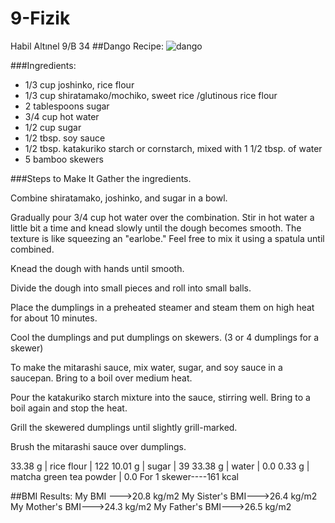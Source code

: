 # 9-Fizik
Habil Altınel 9/B 34
##Dango Recipe:
![dango](https://user-images.githubusercontent.com/62997544/78508088-f05d6200-778c-11ea-8622-9366c841c0bf.jpg)


###Ingredients:
- 1/3 cup joshinko, rice flour
- 1/3 cup shiratamako/mochiko, sweet rice /glutinous rice flour
- 2 tablespoons sugar
- 3/4 cup hot water
- 1/2 cup sugar
- 1/2 tbsp. soy sauce
- 1/2 tbsp. katakuriko starch or cornstarch, mixed with 1 1/2 tbsp. of water
- 5 bamboo skewers

###Steps to Make It
Gather the ingredients.

Combine shiratamako, joshinko, and sugar in a bowl.

Gradually pour 3/4 cup hot water over the combination. Stir in hot water a little bit a time and knead slowly until the dough becomes smooth. The texture is like squeezing an "earlobe." Feel free to mix it using a spatula until combined.

Knead the dough with hands until smooth.

Divide the dough into small pieces and roll into small balls.

Place the dumplings in a preheated steamer and steam them on high heat for about 10 minutes.

Cool the dumplings and put dumplings on skewers. (3 or 4 dumplings for a skewer)

To make the mitarashi sauce, mix water, sugar, and soy sauce in a saucepan. Bring to a boil over medium heat.

Pour the katakuriko starch mixture into the sauce, stirring well. Bring to a boil again and stop the heat.

Grill the skewered dumplings until slightly grill-marked.

Brush the mitarashi sauce over dumplings.


33.38 g | rice flour | 122
10.01 g | sugar | 39
33.38 g | water | 0.0
0.33 g | matcha green tea powder | 0.0
For 1 skewer----161 kcal

##BMI Results:
My BMI --->20.8 kg/m2
My Sister's BMI--->26.4 kg/m2
My Mother's BMI--->24.3 kg/m2
My Father's BMI--->26.5 kg/m2
